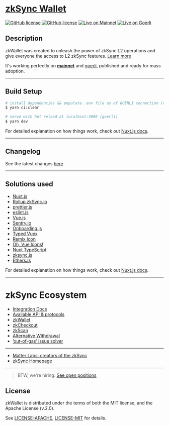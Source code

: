 # [zkSync Wallet](https://wallet.zksync.io/) 

[![GitHub license](https://img.shields.io/badge/license-MIT-blue.svg)](https://github.com/matter-labs/zksync-wallet-vue/blob/master/LICENSE-MIT) [![GitHub license](https://img.shields.io/badge/license-Apache%202-blue)](https://github.com/matter-labs/zksync-wallet-vue/blob/master/LICENSE-APACHE) [![Live on Mainnet](https://img.shields.io/badge/wallet-Live%20on%20Mainnet-blue)](https://wallet.zksync.io) [![Live on Goerli](https://img.shields.io/badge/wallet-Live%20on%20Goerli-blue)](https://zksync.io?network=goerli)


## Description

zkWallet was created to unleash the power of zkSync L2 operations and give everyone the access to L2 zkSync features. [Learn more](https://zksync.io/)

It's working perfectly on [**mainnet**](https://wallet.zksync.io) and [goerli](https://zksync.io?network=goerli), published and ready for mass adoption.

---

## Build Setup

``` bash
# install dependencies && populate .env file as of GOERLI connection (clear install)
$ yarn ci:clear

# serve with hot reload at localhost:3000 [goerli]
$ yarn dev
```

For detailed explanation on how things work, check out [Nuxt.js docs](https://nuxtjs.org).

---

## Changelog

See the latest changes [here](https://github.com/matter-labs/zksync-wallet-vue/blob/master/CHANGELOG.md)


---

## Solutions used

- [Nuxt.js](https://nuxtjs.org)
- [Rollup zkSync.io](https://zksync.io)
- [prettier.js](https://prettier.io)
- [eslint.js](https://eslint.org/)
- [Vue.js](https://vuejs.org)
- [Sentry.io](https://sentry.io)
- [Onboarding.js](https://github.com/matter-labs-forks/onboard)
- [Typed Vuex](https://typed-vuex.roe.dev/)
- [Remix Icon](https://remixicon.com/)
- [Oh, Vue Icons!](https://oh-vue-icons.netlify.app)
- [Nuxt TypeScript](https://typescript.nuxtjs.org/)
- [zksync.js](https://docs.zksync.io/api/sdk/js/tutorial.html)
- [EthersJs](https://docs.ethers.io/v5/)

For detailed explanation on how things work, check out [Nuxt.js docs](https://nuxtjs.org).

---

# zkSync Ecosystem

- [Integration Docs](https://zksync.io/dev)
- [Available API & protocols](https://zksync.io/api/)
- [zkWallet](https://wallet.zksync.io/)
- [zkCheckout](https://checkout.zksync.io/)
- [zkScan](https://zkscan.io/)
- [Alternative Withdrawal](https://withdraw.zksync.io/)
- [’out-of-gas’ issue solver ](https://withdraw.zksync.io/)

---

- [Matter Labs: creators of the zkSync](https://matter-labs.io)
- [zkSync Homepage](https://zksync.io)

---
> BTW, we're hiring: [See open positions](https://matter-labs.io/#jobs)

## License

zkWallet is distributed under the terms of both the MIT license, and the Apache License (v.2.0).

See [LICENSE-APACHE](LICENSE-APACHE), [LICENSE-MIT](LICENSE-MIT) for details.
